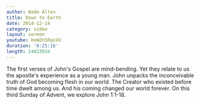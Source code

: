 ```yaml
---
author: Wade Allen
title: Down to Earth
date: 2014-12-14
category: video
layout: sermon
youtube: HvWZnSRqsVU
duration: '0:25:16'
length: 24423934
---
```


The first verses of John's Gospel are mind-bending. Yet they relate to us the apostle's experience as a young man. John unpacks the inconceivable truth of God becoming flesh in our world. The Creator who existed before time dwelt among us. And his coming changed our world forever. On this third Sunday of Advent, we explore John 1:1-18.
